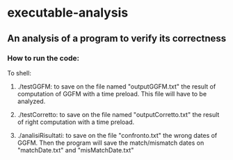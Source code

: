 # executable-analysis
An analysis of a program to verify its correctness
--------------------------------------------------
### How to run the code:
To shell:

1.  ./testGGFM: to save on the file named "outputGGFM.txt" the result of computation of GGFM with a time preload. This file will have to be analyzed.

2.  ./testCorretto: to save on the file named "outputCorretto.txt" the result of right computation with a time preload.

3.  ./analisiRisultati: to save on the file "confronto.txt" the wrong dates of GGFM. Then the program will save the match/mismatch dates on "matchDate.txt" and "misMatchDate.txt" 
